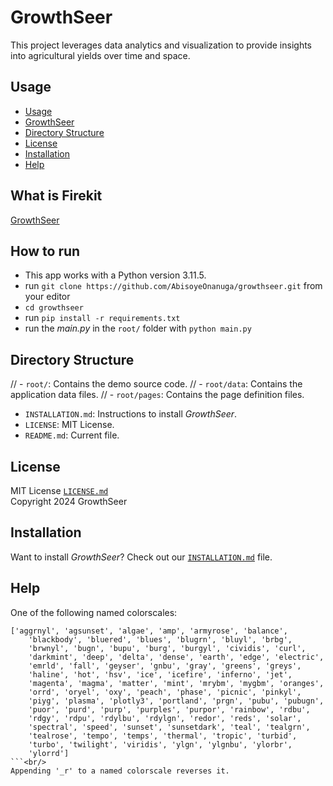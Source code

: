 # GrowthSeer
This project leverages data analytics and visualization to provide insights into agricultural yields over time and space.

## Usage
- [Usage](#usage)
- [GrowthSeer](#what-is-GrowthSeer)
- [Directory Structure](#directory-structure)
- [License](#license)
- [Installation](#installation)
- [Help](#help)

## What is Firekit

[GrowthSeer](https://github.com/AbisoyeOnanuga/growthseer)

## How to run

- This app works with a Python version 3.11.5. 
- run `git clone https://github.com/AbisoyeOnanuga/growthseer.git` from your editor
- `cd growthseer`
- run `pip install -r requirements.txt`
- run the *main.py* in the `root/` folder with `python main.py`


## Directory Structure

// - `root/`: Contains the demo source code.
//  - `root/data`: Contains the application data files.
//  - `root/pages`: Contains the page definition files.
- `INSTALLATION.md`: Instructions to install _GrowthSeer_.
- `LICENSE`: MIT License.
- `README.md`: Current file.

## License
MIT License [`LICENSE.md`](LICENSE.md)<br/>
Copyright 2024 GrowthSeer
## Installation

Want to install _GrowthSeer_? Check out our [`INSTALLATION.md`](INSTALLATION.md) file.

## Help
One of the following named colorscales:
``` 
['aggrnyl', 'agsunset', 'algae', 'amp', 'armyrose', 'balance',
    'blackbody', 'bluered', 'blues', 'blugrn', 'bluyl', 'brbg',
    'brwnyl', 'bugn', 'bupu', 'burg', 'burgyl', 'cividis', 'curl',
    'darkmint', 'deep', 'delta', 'dense', 'earth', 'edge', 'electric',
    'emrld', 'fall', 'geyser', 'gnbu', 'gray', 'greens', 'greys',
    'haline', 'hot', 'hsv', 'ice', 'icefire', 'inferno', 'jet',
    'magenta', 'magma', 'matter', 'mint', 'mrybm', 'mygbm', 'oranges',
    'orrd', 'oryel', 'oxy', 'peach', 'phase', 'picnic', 'pinkyl',
    'piyg', 'plasma', 'plotly3', 'portland', 'prgn', 'pubu', 'pubugn',
    'puor', 'purd', 'purp', 'purples', 'purpor', 'rainbow', 'rdbu',
    'rdgy', 'rdpu', 'rdylbu', 'rdylgn', 'redor', 'reds', 'solar',
    'spectral', 'speed', 'sunset', 'sunsetdark', 'teal', 'tealgrn',
    'tealrose', 'tempo', 'temps', 'thermal', 'tropic', 'turbid',
    'turbo', 'twilight', 'viridis', 'ylgn', 'ylgnbu', 'ylorbr',
    'ylorrd']
```<br/>
Appending '_r' to a named colorscale reverses it.
